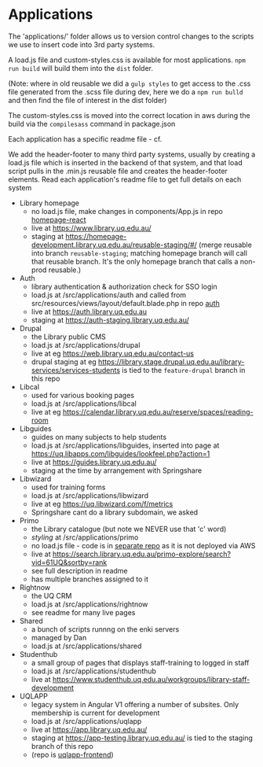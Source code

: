 # Applications

The 'applications/' folder allows us to version control changes to the scripts we use to insert code into 3rd party systems.

A load.js file and custom-styles.css is available for most applications. `npm run build` will build them into the `dist` folder.

(Note: where in old reusable we did a `gulp styles` to get access to the .css file generated from the .scss file during dev, here we do a `npm run bulld` and then find the file of interest in the dist folder)

The custom-styles.css is moved into the correct location in aws during the build via the `compilesass` command in package.json

Each application has a specific readme file - cf.

We add the header-footer to many third party systems, usually by creating a load.js file which is inserted in the backend of that system, and that load script pulls in the .min.js reusable file and creates the header-footer elements. Read each application's readme file to get full details on each system

- Library homepage
  - no load.js file, make changes in components/App.js in repo [homepage-react](https://github.com/uqlibrary/homepage-react)
  - live at <https://www.library.uq.edu.au/>
  - staging at <https://homepage-development.library.uq.edu.au/reusable-staging/#/> (merge reusable into branch `reusable-staging`; matching homepage branch will call that reusable branch. It's the only homepage branch that calls a non-prod reusable.)
- Auth
  - library authentication & authorization check for SSO login
  - load.js at /src/applications/auth and called from src/resources/views/layout/default.blade.php in repo [auth](https://github.com/uqlibrary/auth)
  - live at <https://auth.library.uq.edu.au>
  - staging at <https://auth-staging.library.uq.edu.au/>
- Drupal
  - the Library public CMS
  - load.js at /src/applications/drupal
  - live at eg <https://web.library.uq.edu.au/contact-us>
  - drupal staging at eg <https://library.stage.drupal.uq.edu.au/library-services/services-students> is tied to the `feature-drupal` branch in this repo
- Libcal
  - used for various booking pages
  - load.js at /src/applications/libcal
  - live at eg <https://calendar.library.uq.edu.au/reserve/spaces/reading-room>
- Libguides
  - guides on many subjects to help students
  - load.js at /src/applications/libguides, inserted into page at <https://uq.libapps.com/libguides/lookfeel.php?action=1>
  - live at <https://guides.library.uq.edu.au/>
  - staging at the time by arrangement with Springshare
- Libwizard
  - used for training forms
  - load.js at /src/applications/libwizard
  - live at eg <https://uq.libwizard.com/f/metrics>
  - Springshare cant do a library subdomain, we asked
- Primo
  - the Library catalogue (but note we NEVER use that 'c' word)
  - _styling_ at /src/applications/primo
  - no load.js file - code is in [separate repo](https://github.com/uqlibrary/exlibris-primo) as it is not deployed via AWS
  - live at <https://search.library.uq.edu.au/primo-explore/search?vid=61UQ&sortby=rank>
  - see full description in readme
  - has multiple branches assigned to it
- Rightnow
  - the UQ CRM
  - load.js at /src/applications/rightnow
  - see readme for many live pages
- Shared
  - a bunch of scripts runnng on the enki servers
  - managed by Dan
  - load.js at /src/applications/shared
- Studenthub
  - a small group of pages that displays staff-training to logged in staff
  - load.js at /src/applications/studenthub
  - live at <https://www.studenthub.uq.edu.au/workgroups/library-staff-development>
- UQLAPP
  - legacy system in Angular V1 offering a number of subsites. Only membership is current for development
  - load.js at /src/applications/uqlapp
  - live at <https://app.library.uq.edu.au/>
  - staging at <https://app-testing.library.uq.edu.au/> is tied to the staging branch of this repo
  - (repo is [uqlapp-frontend](https://github.com/uqlibrary/uqlapp-frontend))

